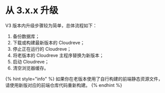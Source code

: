 # 从 3.x.x 升级

V3 版本内升级步骤较为简单，总体流程如下：

1. 备份数据库；
2. 下载或构建最新版本的 Cloudreve；
3. 停止正在运行的 Cloudreve；
4. 将老版本的 Cloudreve 主程序替换为新版本；
5. 启动 Cloudreve；
6. 清空浏览器缓存。

{% hint style="info" %}
如果你在老版本使用了自行构建的前端静态资源文件，请使用新版对应的前端仓库代码重新构建。
{% endhint %}

